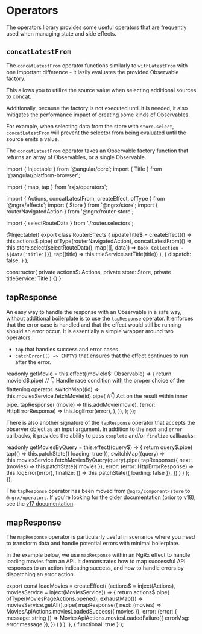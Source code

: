 # Operators

The operators library provides some useful operators that are frequently
used when managing state and side effects.

## `concatLatestFrom`

The `concatLatestFrom` operator functions similarly to `withLatestFrom` with one important difference - it lazily evaluates the provided Observable factory.

This allows you to utilize the source value when selecting additional sources to concat.

Additionally, because the factory is not executed until it is needed, it also mitigates the performance impact of creating some kinds of Observables.

For example, when selecting data from the store with `store.select`, `concatLatestFrom` will prevent the
selector from being evaluated until the source emits a value.

The `concatLatestFrom` operator takes an Observable factory function that returns an array of Observables, or a single Observable.

<ngrx-code-example header="router.effects.ts">
import { Injectable } from '@angular/core';
import { Title } from '@angular/platform-browser';

import { map, tap } from 'rxjs/operators';

import { Actions, concatLatestFrom, createEffect, ofType } from '@ngrx/effects';
import { Store } from '@ngrx/store';
import { routerNavigatedAction } from '@ngrx/router-store';

import { selectRouteData } from './router.selectors';

@Injectable()
export class RouterEffects {
updateTitle$ = createEffect(() =>
this.actions$.pipe(
ofType(routerNavigatedAction),
concatLatestFrom(() => this.store.select(selectRouteData)),
map(([, data]) => `Book Collection - ${data['title']}`),
tap((title) => this.titleService.setTitle(title))
),
{
dispatch: false,
}
);

constructor(
private actions$: Actions,
private store: Store,
private titleService: Title
) {}
}
</ngrx-code-example>

## tapResponse

An easy way to handle the response with an Observable in a safe way, without additional boilerplate is to use the `tapResponse` operator. It enforces that the error case is handled and that the effect would still be running should an error occur. It is essentially a simple wrapper around two operators:

- `tap` that handles success and error cases.
- `catchError(() => EMPTY)` that ensures that the effect continues to run after the error.

<ngrx-code-example header="movies.store.ts">
  readonly getMovie = this.effect((movieId$: Observable<string>) => {
    return movieId$.pipe(
      // 👇 Handle race condition with the proper choice of the flattening operator.
      switchMap((id) => this.moviesService.fetchMovie(id).pipe(
        //👇 Act on the result within inner pipe.
        tapResponse(
          (movie) => this.addMovie(movie),
          (error: HttpErrorResponse) => this.logError(error),
        ),
      )),
    );
  });
</ngrx-code-example>

There is also another signature of the `tapResponse` operator that accepts the observer object as an input argument. In addition to the `next` and `error` callbacks, it provides the ability to pass `complete` and/or `finalize` callbacks:

<ngrx-code-example header="movies.store.ts">
  readonly getMoviesByQuery = this.effect<string>((query$) => {
    return query$.pipe(
      tap(() => this.patchState({ loading: true }),
      switchMap((query) =>
        this.moviesService.fetchMoviesByQuery(query).pipe(
          tapResponse({
            next: (movies) => this.patchState({ movies }),
            error: (error: HttpErrorResponse) => this.logError(error),
            finalize: () => this.patchState({ loading: false }),
          })
        )
      )
    );
  });
</ngrx-code-example>

<div class="alert is-helpful">

The `tapResponse` operator has been moved from `@ngrx/component-store` to `@ngrx/operators`. If you're looking for the older documentation (prior to v18), see the [v17 documentation](https://v17.ngrx.io/guide/component-store/effect#tapresponse).

</div>

## mapResponse

The `mapResponse` operator is particularly useful in scenarios where you need to transform data and handle potential errors with minimal boilerplate.

In the example below, we use `mapResponse` within an NgRx effect to handle loading movies from an API. It demonstrates how to map successful API responses to an action indicating success, and how to handle errors by dispatching an error action.

<ngrx-code-example header="movies.effects.ts">
  export const loadMovies = createEffect(
    (actions$ = inject(Actions), moviesService = inject(MoviesService)) => {
      return actions$.pipe(
        ofType(MoviesPageActions.opened),
        exhaustMap(() =>
          moviesService.getAll().pipe(
            mapResponse({
              next: (movies) => MoviesApiActions.moviesLoadedSuccess({ movies }),
              error: (error: { message: string }) =>
                MoviesApiActions.moviesLoadedFailure({ errorMsg: error.message }),
            })
          )
        )
      );
    },
    { functional: true }
  );
</ngrx-code-example>
